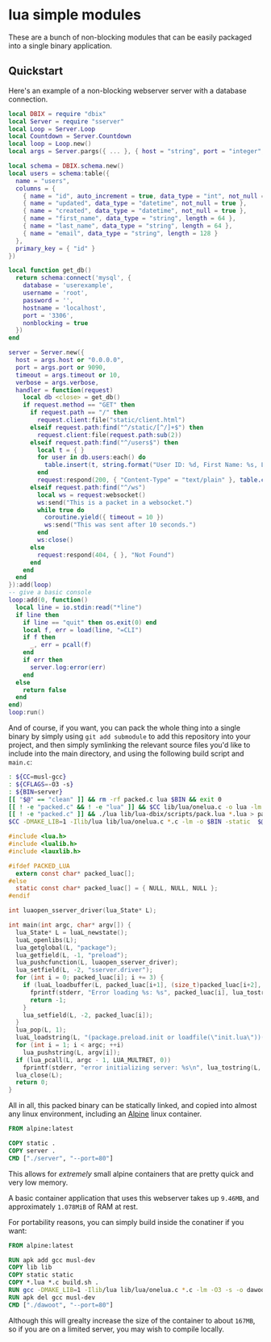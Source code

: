 # lua simple modules

These are a bunch of non-blocking modules that can be easily packaged into a single binary application.

## Quickstart

Here's an example of a non-blocking webserver server with a database connection.

```lua
local DBIX = require "dbix"
local Server = require "sserver"
local Loop = Server.Loop
local Countdown = Server.Countdown
local loop = Loop.new()
local args = Server.pargs({ ... }, { host = "string", port = "integer", verbose = "flag", timeout = "integer",  })

local schema = DBIX.schema.new()
local users = schema:table({
  name = "users",
  columns = {
    { name = "id", auto_increment = true, data_type = "int", not_null = true },
    { name = "updated", data_type = "datetime", not_null = true },
    { name = "created", data_type = "datetime", not_null = true },
    { name = "first_name", data_type = "string", length = 64 },
    { name = "last_name", data_type = "string", length = 64 },
    { name = "email", data_type = "string", length = 128 }
  },
  primary_key = { "id" }
})

local function get_db()
  return schema:connect('mysql', { 
    database = 'userexample',
    username = 'root',
    password = '',
    hostname = 'localhost',
    port = '3306',
    nonblocking = true
  })
end

server = Server.new({ 
  host = args.host or "0.0.0.0", 
  port = args.port or 9090, 
  timeout = args.timeout or 10,
  verbose = args.verbose,
  handler = function(request)
    local db <close> = get_db()
    if request.method == "GET" then
      if request.path == "/" then
        request.client:file("static/client.html")
      elseif request.path:find("^/static/[^/]+$") then
        request.client:file(request.path:sub(2))
      elseif request.path:find("^/users$") then
        local t = { }
        for user in db.users:each() do
          table.insert(t, string.format("User ID: %d, First Name: %s, Last Name: %s", user.id, user.first_name, user.last_name))
        end
        request:respond(200, { "Content-Type" = "text/plain" }, table.concat(t, "\n"))
      elseif request.path:find("^/ws")
        local ws = request:websocket()
        ws:send("This is a packet in a websocket.")
        while true do
          coroutine.yield({ timeout = 10 })
          ws:send("This was sent after 10 seconds.")
        end
        ws:close()
      else
        request:respond(404, { }, "Not Found")
      end
    end
  end
}):add(loop)
-- give a basic console
loop:add(0, function()
  local line = io.stdin:read("*line")
  if line then
    if line == "quit" then os.exit(0) end
    local f, err = load(line, "=CLI")
    if f then
      _, err = pcall(f)
    end
    if err then
      server.log:error(err)
    end
  else
    return false
  end
end)
loop:run()
```

And of course, if you want, you can pack the whole thing into a single binary by simply using `git add submodule` to add
this repository into your project, and then simply symlinking the relevant source files you'd like to include into the main
directory, and using the following build script and `main.c`:

```bash
: ${CC=musl-gcc}
: ${CFLAGS=-O3 -s}
: ${BIN=server}
[[ "$@" == "clean" ]] && rm -rf packed.c lua $BIN && exit 0
[[ ! -e "packed.c" && ! -e "lua" ]] && $CC lib/lua/onelua.c -o lua -lm
[[ ! -e "packed.c" ]] && ./lua lib/lua-dbix/scripts/pack.lua *.lua > packed.c
$CC -DMAKE_LIB=1 -Ilib/lua lib/lua/onelua.c *.c -lm -o $BIN -static  $@
```

```c
#include <lua.h>
#include <lualib.h>
#include <lauxlib.h>

#ifdef PACKED_LUA
  extern const char* packed_luac[];
#else
  static const char* packed_luac[] = { NULL, NULL, NULL };
#endif

int luaopen_sserver_driver(lua_State* L);

int main(int argc, char* argv[]) {
  lua_State* L = luaL_newstate();
  luaL_openlibs(L);
  lua_getglobal(L, "package");
  lua_getfield(L, -1, "preload");
  lua_pushcfunction(L, luaopen_sserver_driver);
  lua_setfield(L, -2, "sserver.driver");
  for (int i = 0; packed_luac[i]; i += 3) {
    if (luaL_loadbuffer(L, packed_luac[i+1], (size_t)packed_luac[i+2], packed_luac[i])) {
      fprintf(stderr, "Error loading %s: %s", packed_luac[i], lua_tostring(L, -1));
      return -1;
    }
    lua_setfield(L, -2, packed_luac[i]);
  }
  lua_pop(L, 1);
  luaL_loadstring(L, "(package.preload.init or loadfile(\"init.lua\"))(...)");
  for (int i = 1; i < argc; ++i) 
    lua_pushstring(L, argv[i]);
  if (lua_pcall(L, argc - 1, LUA_MULTRET, 0))
    fprintf(stderr, "error initializing server: %s\n", lua_tostring(L, -1));
  lua_close(L);
  return 0;
}
```

All in all, this packed binary can be statically linked, and copied into almost any linux environment,
including an [Alpine](https://alpinelinux.org/) linux container.

```dockerfile
FROM alpine:latest

COPY static .
COPY server .
CMD ["./server", "--port=80"]
```

This allows for *extremely* small alpine containers that are pretty quick and very low memory.

A basic container application that uses this webserver takes up `9.46MB`, and approximately `1.078MiB`
of RAM at rest.

For portability reasons, you can simply build inside the conatiner if you want:

```dockerfile
FROM alpine:latest

RUN apk add gcc musl-dev
COPY lib lib
COPY static static
COPY *.lua *.c build.sh .
RUN gcc -DMAKE_LIB=1 -Ilib/lua lib/lua/onelua.c *.c -lm -O3 -s -o dawoot
RUN apk del gcc musl-dev
CMD ["./dawoot", "--port=80"]
```

Although this will grealty increase the size of the container to about `167MB`, so if you are on a limited
server, you may wish to compile locally.


